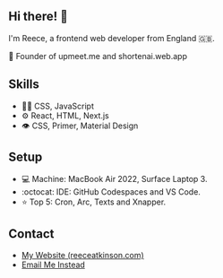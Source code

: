 ## Hi there! 👋
I'm Reece, a frontend web developer from England 🇬🇧.

🧭 Founder of upmeet.me and shortenai.web.app

## Skills
- 👨‍💻 CSS, JavaScript
- ⚙️ React, HTML, Next.js
- 👁️ CSS, Primer, Material Design

## Setup
- 💻 Machine: MacBook Air 2022, Surface Laptop 3.
- :octocat: IDE: GitHub Codespaces and VS Code.
- ⭐ Top 5: Cron, Arc, Texts and Xnapper.

## Contact
- [My Website (reeceatkinson.com)](https://reeceatkinson.com)
- [Email Me Instead](mailto:hey@reeceatkinson.com)
